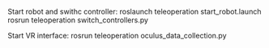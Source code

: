Start robot and swithc controller:
roslaunch teleoperation start_robot.launch
rosrun teleoperation switch_controllers.py

Start VR interface:
rosrun teleoperation oculus_data_collection.py
